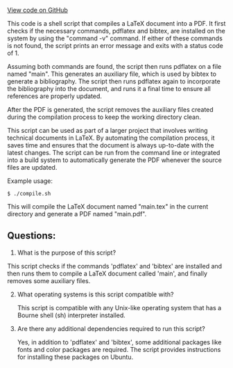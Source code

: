 [View code on GitHub](sigmastate-interpreterhttps://github.com/ScorexFoundation/sigmastate-interpreter/docs/zerojoin/compile.sh)

This code is a shell script that compiles a LaTeX document into a PDF. It first checks if the necessary commands, pdflatex and bibtex, are installed on the system by using the "command -v" command. If either of these commands is not found, the script prints an error message and exits with a status code of 1.

Assuming both commands are found, the script then runs pdflatex on a file named "main". This generates an auxiliary file, which is used by bibtex to generate a bibliography. The script then runs pdflatex again to incorporate the bibliography into the document, and runs it a final time to ensure all references are properly updated.

After the PDF is generated, the script removes the auxiliary files created during the compilation process to keep the working directory clean.

This script can be used as part of a larger project that involves writing technical documents in LaTeX. By automating the compilation process, it saves time and ensures that the document is always up-to-date with the latest changes. The script can be run from the command line or integrated into a build system to automatically generate the PDF whenever the source files are updated.

Example usage:

```
$ ./compile.sh
```

This will compile the LaTeX document named "main.tex" in the current directory and generate a PDF named "main.pdf".
## Questions: 
 1. What is the purpose of this script?
   
   This script checks if the commands 'pdflatex' and 'bibtex' are installed and then runs them to compile a LaTeX document called 'main', and finally removes some auxiliary files.

2. What operating systems is this script compatible with?
   
   This script is compatible with any Unix-like operating system that has a Bourne shell (sh) interpreter installed.

3. Are there any additional dependencies required to run this script?
   
   Yes, in addition to 'pdflatex' and 'bibtex', some additional packages like fonts and color packages are required. The script provides instructions for installing these packages on Ubuntu.